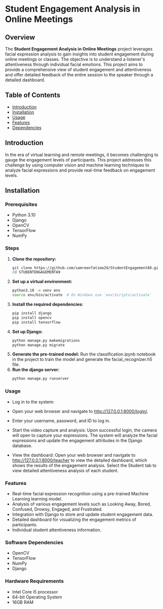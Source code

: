 # Student Engagement Analysis in Online Meetings

## Overview

The **Student Engagement Analysis in Online Meetings** project leverages facial expression analysis to gain insights into student engagement during online meetings or classes. The objective is to understand a listener's attentiveness through individual facial emotions. This project aims to provide a comprehensive view of student engagement and attentiveness and offer detailed feedback of the entire session to the speaker through a detailed dashboard.

## Table of Contents

- [Introduction](#introduction)
- [Installation](#installation)
- [Usage](#usage)
- [Features](#features)
- [Dependencies](#dependencies)

## Introduction

In the era of virtual learning and remote meetings, it becomes challenging to gauge the engagement levels of participants. This project addresses this challenge by using computer vision and machine learning techniques to analyze facial expressions and provide real-time feedback on engagement levels. 

## Installation

### Prerequisites

- Python 3.10
- Django
- OpenCV
- TensorFlow
- NumPy

### Steps

1. **Clone the repository:**
   ```bash
   git clone https://github.com/samreenfatima29/StudentEngagementA9.git
   cd STUDENTENGAGEMENTA9
2. **Set up a virtual environment:**
    ```bash
    python3.10 -m venv env
    source env/bin/activate  # On Windows use `env\Scripts\activate`
3. **Install the required dependencies:**
    ```bash
    pip install django
    pip install opencv
    pip install tensorflow 
4. **Set up Django:**
    ```bash
    python manage.py makemigrations
    python manage.py migrate
5. **Generate the pre-trained model:**
    Run the classification.ipynb notebook in the project to train the model and generate the facial_recognizer.h5 file.
6. **Run the django server:**
    ```bash
    python manage.py runserver
### Usage
- Log in to the system:
- Open your web browser and navigate to http://127.0.0.1:8000/login/. 
- Enter your username, password, and ID to log in.
- Start the video capture and analysis:
Upon successful login, the camera will open to capture your expressions. The system will analyze the facial expressions and update the engagement attributes in the Django database.

- View the dashboard:
Open your web browser and navigate to http://127.0.0.1:8000/teacher to view the detailed dashboard, which shows the results of the engagement analysis.
Select the Student tab to view detailed attentiveness analysis of each student.

### Features
- Real-time facial expression recognition using a pre-trained Machine Learning learning model.
- Analysis of various engagement levels such as Looking Away, Bored, Confused, Drowsy, Engaged, and Frustrated.
- Integration with Django to store and update student engagement data.
- Detailed dashboard for visualizing the engagement metrics of participants.
- Individual student attentiveness information.

### Software Dependencies
- OpenCV
- TensorFlow
- NumPy
- Django
  
### Hardware Requirements
- Intel Core i5 processor
- 64-bit Operating System
- 16GB RAM
